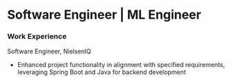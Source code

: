 # Software Engineer | ML Engineer 

### Work Experience
Software Engineer, NielsenIQ
- Enhanced project functionality in alignment with specified requirements, leveraging
Spring Boot and Java for backend development

